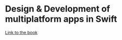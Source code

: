 Design & Development of multiplatform apps in Swift
================

[Link to the book](https://leanpub.com/desarrollodeappsenswift)